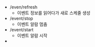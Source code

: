 

- /even/refresh
	- 이벤트 정보를 읽어다가 새로 스케줄 생성
- /event/stop
	- 이벤트 알람 멈춤
- /event/start
	- 이벤트 알람 시작
- 